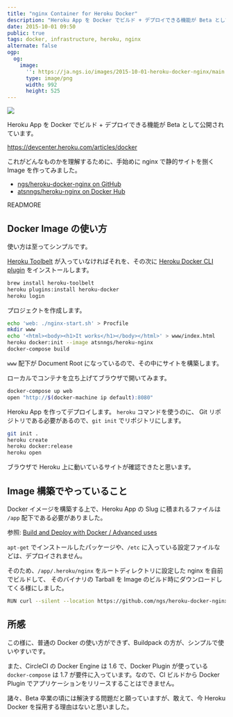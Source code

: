 ```yaml
---
title: "nginx Container for Heroku Docker"
description: "Heroku App を Docker でビルド + デプロイできる機能が Beta として公開されており、これがどんなものかを理解するために、手始めに nginx で静的サイトを捌く Image を作ってみました。"
date: 2015-10-01 09:50
public: true
tags: docker, infrastructure, heroku, nginx
alternate: false
ogp:
  og:
    image:
      '': https://ja.ngs.io/images/2015-10-01-heroku-docker-nginx/main.png
      type: image/png
      width: 992
      height: 525
---
```


![](2015-10-01-heroku-docker-nginx/main.png)

Heroku App を Docker でビルド + デプロイできる機能が Beta として公開されています。

https://devcenter.heroku.com/articles/docker

これがどんなものかを理解するために、手始めに nginx で静的サイトを捌く Image を作ってみました。

- [ngs/heroku-docker-nginx on GitHub](https://github.com/ngs/heroku-docker-nginx)
- [atsnngs/heroku-nginx on Docker Hub](https://hub.docker.com/r/atsnngs/heroku-nginx/)

READMORE

## Docker Image の使い方

使い方は至ってシンプルです。

[Heroku Toolbelt] が入っていなければそれを、その次に [Heroku Docker CLI plugin] をインストールします。

```sh
brew install heroku-toolbelt
heroku plugins:install heroku-docker
heroku login
```

プロジェクトを作成します。

```sh
echo 'web: ./nginx-start.sh' > Procfile
mkdir www
echo '<html><body><h1>It works</h1></body></html>' > www/index.html
heroku docker:init --image atsnngs/heroku-nginx
docker-compose build
```

`www` 配下が Document Root になっているので、その中にサイトを構築します。

ローカルでコンテナを立ち上げてブラウザで開いてみます。

```sh
docker-compose up web
open "http://$(docker-machine ip default):8080"
```

Heroku App を作ってデプロイします。 `heroku` コマンドを使うのに、
Git リポジトリである必要があるので、`git init` でリポジトリにします。

```sh
git init .
heroku create
heroku docker:release
heroku open
```

ブラウザで Heroku 上に動いているサイトが確認できたと思います。

## Image 構築でやっていること

Docker イメージを構築する上で、Heroku App の Slug に積まれるファイルは `/app` 配下である必要がありました。

参照: [Build and Deploy with Docker / Advanced uses](https://devcenter.heroku.com/articles/docker#advanced-uses)

`apt-get` でインストールしたパッケージや、`/etc` に入っている設定ファイルなどは、デプロイされません。

そのため、`/app/.heroku/nginx` をルートディレクトリに設定した nginx を自前でビルドして、
そのバイナリの Tarball を Image のビルド時にダウンロードしてくる様にしました。

```sh
RUN curl --silent --location https://github.com/ngs/heroku-docker-nginx/raw/master/nginx.tar.gz | tar xz -C /app/.heroku/nginx/sbin
```

## 所感

この様に、普通の Docker の使い方ができず、Buildpack の方が、シンプルで使いやすいです。

また、CircleCI の Docker Engine は 1.6 で、Docker Plugin が使っている `docker-compose` は 1.7 が要件に入っています。なので、CI ビルドから Docker Plugin でアプリケーションをリリースすることはできません。

諸々、Beta 卒業の頃には解決する問題だと願っていますが、敢えて、今 Heroku Docker を採用する理由はないと思いました。


[Heroku Toolbelt]: https://toolbelt.heroku.com/
[Heroku Docker CLI plugin]: https://github.com/heroku/heroku-docker
